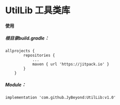 # UtilLib 工具类库

#### 使用

##### 根目录build.gradle：

```
allprojects {
		repositories {
			...
			maven { url 'https://jitpack.io' }
		}
	}
```  
  
##### Module：
```
implementation 'com.github.JyBeyond:UtilLib:v1.0'
```
  
